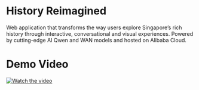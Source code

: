 # History Reimagined

Web application that transforms the way users explore Singapore’s rich history through interactive, conversational and visual experiences. Powered by cutting-edge AI Qwen and WAN models and hosted on Alibaba Cloud.

# Demo Video

[![Watch the video](https://img.youtube.com/vi/07mP4S9KJxQ/maxresdefault.jpg)](https://www.youtube.com/watch?v=07mP4S9KJxQ)
